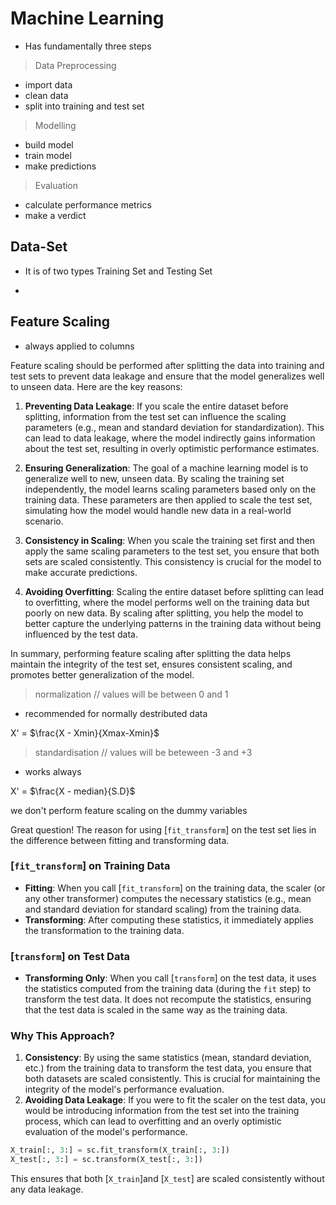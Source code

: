 # Machine Learning 
- Has fundamentally three steps 

> Data Preprocessing  
  - import data
  - clean data
  - split into training and test set

> Modelling 
  - build model 
  - train model 
  - make predictions
  
> Evaluation
  - calculate performance metrics 
  - make a verdict 

## Data-Set
- It is of two types  Training Set and Testing Set

- 
## Feature Scaling 

- always applied to columns 

Feature scaling should be performed after splitting the data into training and test sets to prevent data leakage and ensure that the model generalizes well to unseen data. Here are the key reasons:

1. **Preventing Data Leakage**: If you scale the entire dataset before splitting, information from the test set can influence the scaling parameters (e.g., mean and standard deviation for standardization). This can lead to data leakage, where the model indirectly gains information about the test set, resulting in overly optimistic performance estimates.

2. **Ensuring Generalization**: The goal of a machine learning model is to generalize well to new, unseen data. By scaling the training set independently, the model learns scaling parameters based only on the training data. These parameters are then applied to scale the test set, simulating how the model would handle new data in a real-world scenario.

3. **Consistency in Scaling**: When you scale the training set first and then apply the same scaling parameters to the test set, you ensure that both sets are scaled consistently. This consistency is crucial for the model to make accurate predictions.

4. **Avoiding Overfitting**: Scaling the entire dataset before splitting can lead to overfitting, where the model performs well on the training data but poorly on new data. By scaling after splitting, you help the model to better capture the underlying patterns in the training data without being influenced by the test data.

In summary, performing feature scaling after splitting the data helps maintain the integrity of the test set, ensures consistent scaling, and promotes better generalization of the model. 

> normalization  // values will be between 0 and 1
- recommended for  normally destributed data

X' =  $\frac{X - Xmin}{Xmax-Xmin}$

> standardisation  // values will be beteween -3 and +3 
- works always 

X' =  $\frac{X - median}{S.D}$

we don't perform feature scaling on the dummy variables  

Great question! The reason for using [`fit_transform`] on the test set lies in the difference between fitting and transforming data.

### [`fit_transform`] on Training Data
- **Fitting**: When you call [`fit_transform`] on the training data, the scaler (or any other transformer) computes the necessary statistics (e.g., mean and standard deviation for standard scaling) from the training data.
- **Transforming**: After computing these statistics, it immediately applies the transformation to the training data.

### [`transform`] on Test Data
- **Transforming Only**: When you call [`transform`] on the test data, it uses the statistics computed from the training data (during the `fit` step) to transform the test data. It does not recompute the statistics, ensuring that the test data is scaled in the same way as the training data.

### Why This Approach?
1. **Consistency**: By using the same statistics (mean, standard deviation, etc.) from the training data to transform the test data, you ensure that both datasets are scaled consistently. This is crucial for maintaining the integrity of the model's performance evaluation.
2. **Avoiding Data Leakage**: If you were to fit the scaler on the test data, you would be introducing information from the test set into the training process, which can lead to overfitting and an overly optimistic evaluation of the model's performance.

```python
X_train[:, 3:] = sc.fit_transform(X_train[:, 3:])
X_test[:, 3:] = sc.transform(X_test[:, 3:])
```

This ensures that both [`X_train`]and [`X_test`] are scaled consistently without any data leakage.
